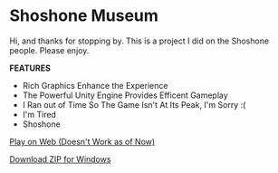 # Shoshone Museum

Hi, and thanks for stopping by. This is a project I did on the Shoshone people. Please enjoy.

**FEATURES**

* Rich Graphics Enhance the Experience
* The Powerful Unity Engine Provides Efficent Gameplay
* I Ran out of Time So The Game Isn't At Its Peak, I'm Sorry :(
* I'm Tired
* Shoshone

[Play on Web (Doesn't Work as of Now)](https://wackycantcode.github.io/shoshonemuseum/Rel1/index.html)


[Download ZIP for Windows](https://github.com/wackycantcode/shoshonemuseum/releases/download/Release/Rel1PC.zip)


